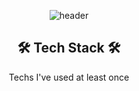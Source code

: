 <div align=center> 

![header](https://capsule-render.vercel.app/api?type=waving&height=300&text=DAYE%20WORLD!%20&desc=%20&color=auto) <br>

## 🛠 Tech Stack 🛠 <br>
Techs I've used at least once <br>
